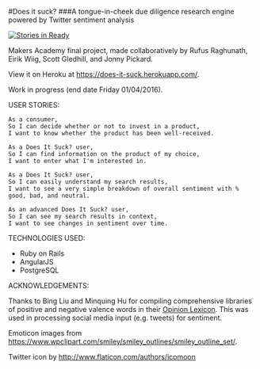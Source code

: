 #Does it suck?
###A tongue-in-cheek due diligence research engine powered by Twitter sentiment analysis

[![Stories in Ready](https://badge.waffle.io/rufusraghunath/crowdsource-due-diligence.png?label=ready&title=Ready)](http://waffle.io/rufusraghunath/crowdsource-due-diligence)

Makers Academy final project, made collaboratively by Rufus Raghunath, Eirik Wiig, Scott Gledhill, and Jonny Pickard.

View it on Heroku at https://does-it-suck.herokuapp.com/.

Work in progress (end date Friday 01/04/2016).

USER STORIES:

```
As a consumer,
So I can decide whether or not to invest in a product,
I want to know whether the product has been well-received.
```
```
As a Does It Suck? user,
So I can find information on the product of my choice,
I want to enter what I'm interested in.
```
```
As a Does It Suck? user,
So I can easily understand my search results,
I want to see a very simple breakdown of overall sentiment with % good, bad, and neutral.

```
```
As an advanced Does It Suck? user,
So I can see my search results in context,
I want to see changes in sentiment over time.
```

TECHNOLOGIES USED:

- Ruby on Rails
- AngularJS
- PostgreSQL


ACKNOWLEDGEMENTS:

Thanks to Bing Liu and Minquing Hu for compiling comprehensive libraries of positive and negative valence words in their <a href='https://www.cs.uic.edu/~liub/FBS/sentiment-analysis.html#lexicon'>Opinion Lexicon</a>. This was used in processing social media input (e.g. tweets) for sentiment.

Emoticon images from https://www.wpclipart.com/smiley/smiley_outlines/smiley_outline_set/.

Twitter icon by http://www.flaticon.com/authors/icomoon
